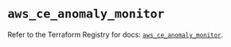 # `aws_ce_anomaly_monitor`

Refer to the Terraform Registry for docs: [`aws_ce_anomaly_monitor`](https://registry.terraform.io/providers/hashicorp/aws/5.72.0/docs/resources/ce_anomaly_monitor).
